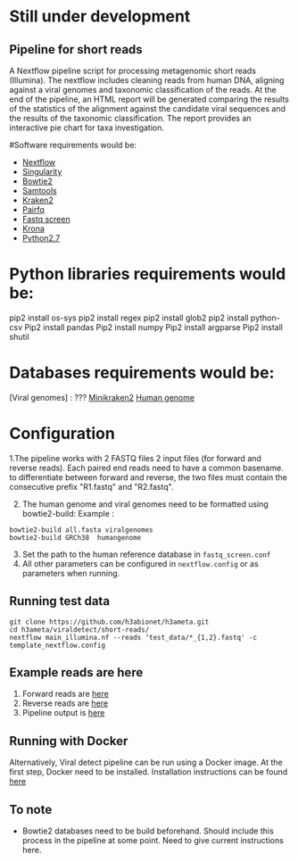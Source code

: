# Still under development

## Pipeline for short reads
A Nextflow pipeline script for processing metagenomic short reads (Illumina). The nextflow includes cleaning reads from human DNA, aligning against a viral genomes and taxonomic classification of the reads. At the end of the pipeline, an HTML report will be generated comparing the results of the statistics of the alignment against the candidate viral sequences and the results of the taxonomic classification. The report provides an interactive pie chart for  taxa investigation.


#Software requirements would be:

* [Nextflow](https://www.nextflow.io/)
* [Singularity](https://www.sylabs.io/guides/3.0/user-guide/installation.html)
* [Bowtie2](http://bowtie-bio.sourceforge.net/bowtie2/index.shtml)
* [Samtools](http://www.htslib.org/download/)
* [Kraken2](https://ccb.jhu.edu/software/kraken2/)
* [Pairfq](https://github.com/sestaton/Pairfq)
* [Fastq screen](https://www.bioinformatics.babraham.ac.uk/projects/fastq_screen/_build/html/index.html)
* [Krona](https://github.com/marbl/Krona/wiki/Installing)
* [Python2.7](https://www.python.org/download/releases/2.7/)

# Python libraries requirements would be: 

pip2 install os-sys
pip2 install regex
pip2 install glob2
pip2 install python-csv
Pip2 install pandas 
Pip2 install numpy 
Pip2 install argparse
Pip2 install shutil

# Databases requirements would be:
[Viral genomes] : ???
[Minikraken2](https://ccb.jhu.edu/software/kraken2/index.shtml?t=downloads)
[Human genome](ftp://ftp.ensembl.org/pub/current/fasta/homo_sapiens/dna/)


# Configuration
1.The pipeline works with 2 FASTQ files  2 input files (for forward and reverse reads). Each paired end reads need to have a common basename. to differentiate between forward and reverse, the two files must contain the consecutive prefix "R1.fastq" and "R2.fastq".

2. The human genome and viral genomes  need  to be formatted using bowtie2-build:
	Example : 
  ```
 bowtie2-build all.fasta viralgenomes
 bowtie2-build GRCh38  humangenome
```
3. Set the path to the human reference database in `fastq_screen.conf`
4. All other parameters can be configured in `nextflow.config` or as parameters when running.

## Running test data
```
git clone https://github.com/h3abionet/h3ameta.git
cd h3ameta/viraldetect/short-reads/
nextflow main_illumina.nf --reads ‘test_data/*_{1,2}.fastq' -c template_nextflow.config
```

## Example reads are here

1) Forward reads are [here](http://web.cbio.uct.ac.za/~gerrit/downloads/viraldetect/illumina/gut/in/ERR1600426_1.100.fastq.gz)
2) Reverse reads are [here](http://web.cbio.uct.ac.za/~gerrit/downloads/viraldetect/illumina/gut/in/ERR1600426_2.100.fastq.gz)
3) Pipeline output is [here](http://web.cbio.uct.ac.za/~gerrit/downloads/viraldetect/illumina/gut/out)

## Running with Docker

Alternatively, Viral detect pipeline can be run using a Docker image. 
At the first step, Docker need to be installed. Installation instructions can be found [here](https://docs.docker.com/install/)


## To note
* Bowtie2 databases need to be build beforehand. Should include this process in the pipeline at some point. Need to give current instructions here.
